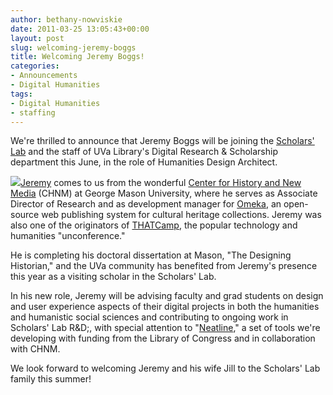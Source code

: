 ```yaml
---
author: bethany-nowviskie
date: 2011-03-25 13:05:43+00:00
layout: post
slug: welcoming-jeremy-boggs
title: Welcoming Jeremy Boggs!
categories:
- Announcements
- Digital Humanities
tags:
- Digital Humanities
- staffing
---
```


We're thrilled to announce that Jeremy Boggs will be joining the [Scholars' Lab](http://lib.virginia.edu/scholarslab) and the staff of UVa Library's Digital Research & Scholarship department this June, in the role of Humanities Design Architect.

[![](http://www.scholarslab.org/wp-content/uploads/2011/03/jeremy.jpg)](http://www.scholarslab.org/announcements/welcoming-jeremy-boggs/attachment/jeremy/)[Jeremy](http://clioweb.org) comes to us from the wonderful [Center for History and New Media](http://chnm.gmu.edu/) (CHNM) at George Mason University, where he serves as Associate Director of Research and as development manager for [Omeka](http://omeka.org), an open-source web publishing system for cultural heritage collections.  Jeremy was also one of the originators of [THATCamp](http://thatcamp.org), the popular technology and humanities "unconference." 

He is completing his doctoral dissertation at Mason, "The Designing Historian," and the UVa community has benefited from Jeremy's presence this year as a visiting scholar in the Scholars' Lab.

In his new role, Jeremy will be advising faculty and grad students on design and user experience aspects of their digital projects in both the humanities and humanistic social sciences and contributing to ongoing work in Scholars' Lab R&D;, with special attention to "[Neatline](http://www.scholarslab.org/announcements/scholars-lab-and-chnm-partner-on-omeka-neatline/)," a set of tools we're developing with funding from the Library of Congress and in collaboration with CHNM.

We look forward to welcoming Jeremy and his wife Jill to the Scholars' Lab family this summer!
